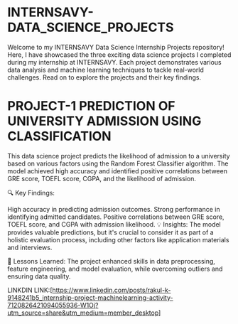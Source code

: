 # INTERNSAVY-DATA_SCIENCE_PROJECTS
Welcome to my INTERNSAVY Data Science Internship Projects repository! Here, I have showcased the three exciting data science projects I completed during my internship at INTERNSAVY. Each project demonstrates various data analysis and machine learning techniques to tackle real-world challenges. Read on to explore the projects and their key findings.
# PROJECT-1 PREDICTION OF UNIVERSITY ADMISSION USING CLASSIFICATION  
This data science project predicts the likelihood of admission to a university based on various factors using the Random Forest Classifier algorithm. The model achieved high accuracy and identified positive correlations between GRE score, TOEFL score, CGPA, and the likelihood of admission.

🔍 Key Findings:

High accuracy in predicting admission outcomes. Strong performance in identifying admitted candidates. Positive correlations between GRE score, TOEFL score, and CGPA with admission likelihood. 💡 Insights: The model provides valuable predictions, but it's crucial to consider it as part of a holistic evaluation process, including other factors like application materials and interviews.

🌟 Lessons Learned: The project enhanced skills in data preprocessing, feature engineering, and model evaluation, while overcoming outliers and ensuring data quality.

LINKDIN LINK:[https://www.linkedin.com/posts/rakul-k-9148241b5_internship-project-machinelearning-activity-7120826421094055936-W1Oj?utm_source=share&utm_medium=member_desktop]
